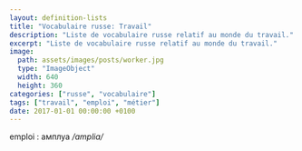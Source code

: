 ```yaml
---
layout: definition-lists
title: "Vocabulaire russe: Travail"
description: "Liste de vocabulaire russe relatif au monde du travail."
excerpt: "Liste de vocabulaire russe relatif au monde du travail."
image:
  path: assets/images/posts/worker.jpg
  type: "ImageObject"
  width: 640
  height: 360
categories: ["russe", "vocabulaire"]
tags: ["travail", "emploi", "métier"]
date: 2017-01-01 00:00:00 +0100
---
```


emploi
: амплуа
*/amplia/*
